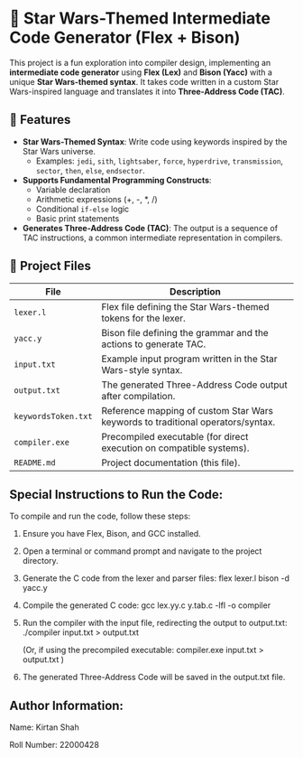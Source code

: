 # 🌌 Star Wars-Themed Intermediate Code Generator (Flex + Bison)

This project is a fun exploration into compiler design, implementing an **intermediate code generator** using **Flex (Lex)** and **Bison (Yacc)** with a unique **Star Wars-themed syntax**. It takes code written in a custom Star Wars-inspired language and translates it into **Three-Address Code (TAC)**.

## 🚀 Features

- **Star Wars-Themed Syntax**: Write code using keywords inspired by the Star Wars universe.
  - Examples: `jedi`, `sith`, `lightsaber`, `force`, `hyperdrive`, `transmission`, `sector`, `then`, `else`, `endsector`.
- **Supports Fundamental Programming Constructs**:
  - Variable declaration
  - Arithmetic expressions (+, -, *, /)
  - Conditional `if-else` logic
  - Basic print statements
- **Generates Three-Address Code (TAC)**: The output is a sequence of TAC instructions, a common intermediate representation in compilers.

## 📁 Project Files

| File                  | Description                                                     |
|-----------------------|-----------------------------------------------------------------|
| `lexer.l`             | Flex file defining the Star Wars-themed tokens for the lexer.    |
| `yacc.y`              | Bison file defining the grammar and the actions to generate TAC. |
| `input.txt`           | Example input program written in the Star Wars-style syntax.     |
| `output.txt`          | The generated Three-Address Code output after compilation.      |
| `keywordsToken.txt`   | Reference mapping of custom Star Wars keywords to traditional operators/syntax. |
| `compiler.exe`        | Precompiled executable (for direct execution on compatible systems). |
| `README.md`           | Project documentation (this file).                             |


## Special Instructions to Run the Code:

To compile and run the code, follow these steps:

1.  Ensure you have Flex, Bison, and GCC installed.

2.  Open a terminal or command prompt and navigate to the project directory.

3.  Generate the C code from the lexer and parser files:
    flex lexer.l
    bison -d yacc.y

4.  Compile the generated C code:
    gcc lex.yy.c y.tab.c -lfl -o compiler

5.  Run the compiler with the input file, redirecting the output to output.txt:
    ./compiler input.txt > output.txt

    (Or, if using the precompiled executable:
     compiler.exe input.txt > output.txt )

6.  The generated Three-Address Code will be saved in the output.txt file.

## Author Information:

Name: Kirtan Shah

Roll Number: 22000428
